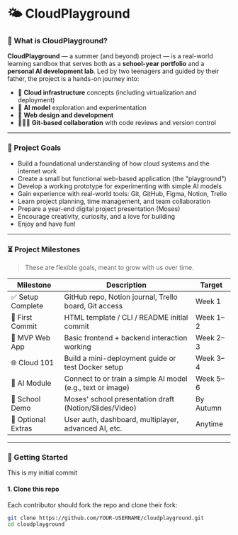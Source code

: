 # 🌤️ CloudPlayground

### 🧠 What is CloudPlayground?

**CloudPlayground** — a summer (and beyond) project — is a real-world learning sandbox that serves both as a **school-year portfolio** and a **personal AI development lab**. Led by two teenagers and guided by their father, the project is a hands-on journey into:

- 🚀 **Cloud infrastructure** concepts (including virtualization and deployment)  
- 🤖 **AI model** exploration and experimentation  
- 🎨 **Web design and development**  
- 👨‍👩‍👦 **Git-based collaboration** with code reviews and version control  


---

### 🎯 Project Goals

- Build a foundational understanding of how cloud systems and the internet work  
- Create a small but functional web-based application (the "playground")  
- Develop a working prototype for experimenting with simple AI models  
- Gain experience with real-world tools: Git, GitHub, Figma, Notion, Trello  
- Learn project planning, time management, and team collaboration  
- Prepare a year-end digital project presentation (Moses)  
- Encourage creativity, curiosity, and a love for building
- Enjoy and have fun!

---

### ⏳ Project Milestones

> These are flexible goals, meant to grow with us over time.

| Milestone | Description | Target |
|----------|-------------|--------|
| ✅ Setup Complete | GitHub repo, Notion journal, Trello board, Git access | Week 1 |
| 🚧 First Commit | HTML template / CLI / README initial commit | Week 1–2 |
| 🧱 MVP Web App | Basic frontend + backend interaction working | Week 2–3 |
| 🌐 Cloud 101 | Build a mini-deployment guide or test Docker setup | Week 3–4 |
| 🧠 AI Module | Connect to or train a simple AI model (e.g., text or image) | Week 5–6 |
| 🎁 School Demo | Moses' school presentation draft (Notion/Slides/Video) | By Autumn |
| 🚀 Optional Extras | User auth, dashboard, multiplayer, advanced AI, etc. | Anytime |

---

### 🚀 Getting Started

This is my initial commit

#### 1. **Clone this repo**
Each contributor should fork the repo and clone their fork:

```bash
git clone https://github.com/YOUR-USERNAME/cloudplayground.git
cd cloudplayground
